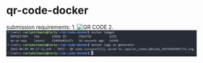 # qr-code-docker
submission requirements:
    1. ![QR CODE](qr_codes/QRCode_20250403001715.png)
    2. ![Docker Log](logs/qr-generator.jpg)

